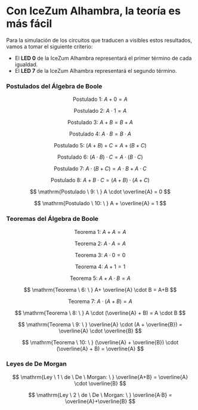 # Con IceZum Alhambra, la teoría es más fácil

Para la simulación de los circuitos que traducen a visibles estos resultados, vamos a tomar el siguiente criterio:
- El **LED 0** de la IceZum Alhambra representará el primer término de cada igualdad.
- El **LED 7** de la IceZum Alhambra representará el segundo término.


### Postulados del Álgebra de Boole


$$
\mathrm{Postulado \ 1: \ } A+0 = A
$$

$$
\mathrm{Postulado \ 2: \ } A \cdot 1 = A
$$

$$
\mathrm{Postulado \ 3: \ } A+B = B+A
$$

$$
\mathrm{Postulado \ 4: \ } A \cdot B = B \cdot A
$$

$$
\mathrm{Postulado \ 5: \ } (A + B) + C= A+(B+C)
$$

$$
\mathrm{Postulado \ 6: \ } (A \cdot B) \cdot C = A \cdot (B \cdot C)
$$

$$
\mathrm{Postulado \ 7: \ } A \cdot (B+C) = A\cdot B + A \cdot C
$$

$$
\mathrm{Postulado \ 8: \ } A + B \cdot C = (A+B) \cdot (A+C)
$$

$$
\mathrm{Postulado \ 9: \ } A \cdot \overline{A} = 0
$$

$$
\mathrm{Postulado \ 10: \ } A + \overline{A} = 1
$$

### Teoremas del Álgebra de Boole

$$
\mathrm{Teorema \ 1: \ } A+A = A
$$

$$
\mathrm{Teorema \ 2: \ } A \cdot A = A
$$

$$
\mathrm{Teorema \ 3: \ } A \cdot 0 = 0
$$

$$
\mathrm{Teorema \ 4: \ } A+1 = 1
$$

$$
\mathrm{Teorema \ 5: \ } A+A \cdot B = A
$$

$$
\mathrm{Teorema \ 6: \ } A+ \overline{A} \cdot B = A+B
$$

$$
\mathrm{Teorema \ 7: \ } A \cdot (A + B) = A
$$

$$
\mathrm{Teorema \ 8: \ } A \cdot (\overline{A} + B) = A \cdot B
$$

$$
\mathrm{Teorema \ 9: \ } \overline{A} \cdot (A + \overline{B}) = \overline{A} \cdot \overline{B}
$$

$$
\mathrm{Teorema \ 10: \ } (\overline{A} + \overline{B}) \cdot (\overline{A} + B) = \overline{A}
$$

### Leyes de De Morgan
$$
\mathrm{Ley \ 1 \ de \ De \ Morgan: \ } \overline{A+B} = \overline{A} \cdot \overline{B}
$$

$$
\mathrm{Ley \ 2 \ de \ De \ Morgan: \ } \overline{A·B} = \overline{A}+\overline{B}
$$
